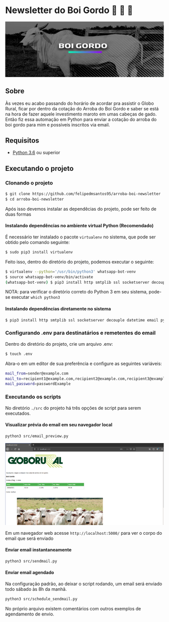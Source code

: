 # Newsletter do Boi Gordo 🐃 🐂 🐄

<p align="center">
  <img src="https://github.com/felipedmsantos95/arroba-boi-newsletter/blob/main/img/fat_ox.jpg"/>
</p>

## Sobre

Às vezes eu acabo passando do horário de acordar pra assistir o Globo Rural, ficar por dentro da cotação do Arroba do Boi Gordo e saber se está na hora de fazer aquele investimento maroto em umas cabeças de gado. Então fiz essa automação em Python para enviar a cotação do arroba do boi gordo para mim e possíveis inscritos via email.

## Requisitos

-   [Python 3.6](https://www.python.org/) ou superior

## Executando o projeto

### Clonando o projeto

```bash
$ git clone https://github.com/felipedmsantos95/arroba-boi-newsletter
$ cd arroba-boi-newsletter

```
Após isso devemos instalar as dependêcias do projeto, pode ser feito de duas formas

#### Instalando dependências no ambiente virtual Python (Recomendado)

É necessário ter instalado o pacote `virtualenv` no sistema, que pode ser obtido pelo comando seguinte:

```bash
$ sudo pip3 install virtualenv
```
Feito isso, dentro do diretório do projeto, podemos executar o seguinte: 

```bash
$ virtualenv --python='/usr/bin/python3' whatsapp-bot-venv
$ source whatsapp-bot-venv/bin/activate
(whatsapp-bot-venv) $ pip3 install http smtplib ssl socketserver decouple datetime email pynliner pandas requests bs4
```
NOTA: para verificar o diretório correto do Python 3 em seu sistema, pode-se executar `which python3`


#### Instalando dependências diretamente no sistema

```bash
$ pip3 install http smtplib ssl socketserver decouple datetime email pynliner pandas requests bs4
```

### Configurando .env para destinatários e remetentes do email

Dentro do diretório do projeto, crie um arquivo .env:

```bash
$ touch .env
```

Abra-o em um editor de sua preferência e configure as seguintes variáveis:

```bash
mail_from=sender@example.com
mail_to=recipient1@example.com,recipient2@example.com,recipient3@example.com
mail_password=passwordExample
```


### Executando os scripts

No diretório `./src` do projeto há três opções de script para serem executados.

#### Visualizar prévia do email em seu navegador local

```bash
python3 src/email_preview.py
```

<p align="center">
  <img src="https://github.com/felipedmsantos95/arroba-boi-newsletter/blob/main/img/email_body.png"/>
</p>

Em um navegador web acesse `http://localhost:5000/` para ver o corpo do email que será enviado

#### Enviar email instantaneamente

```bash
python3 src/sendmail.py
```

#### Enviar email agendado

Na configuração padrão, ao deixar o script rodando, um email será enviado todo sábado às 8h da manhã.

```bash
python3 src/schedule_sendmail.py
```

No próprio arquivo existem comentários com outros exemplos de agendamento de envio.